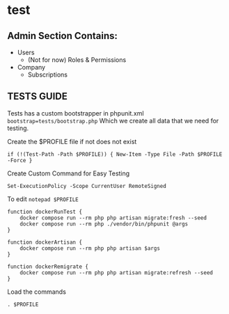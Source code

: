 # test

## Admin Section Contains:

- Users
    - (Not for now) Roles & Permissions
- Company
    - Subscriptions

## TESTS GUIDE

Tests has a custom bootstrapper in phpunit.xml 
`bootstrap=tests/bootstrap.php` Which we create all data that we need for testing.

Create the $PROFILE file if not does not exist
```
if (!(Test-Path -Path $PROFILE)) { New-Item -Type File -Path $PROFILE -Force }
```

Create Custom Command for Easy Testing
```
Set-ExecutionPolicy -Scope CurrentUser RemoteSigned
```

To edit 
```notepad $PROFILE```

```
function dockerRunTest {
    docker compose run --rm php php artisan migrate:fresh --seed
    docker compose run --rm php ./vendor/bin/phpunit @args
}

function dockerArtisan {
    docker compose run --rm php php artisan $args
}

function dockerRemigrate {
    docker compose run --rm php php artisan migrate:refresh --seed
}
```

Load the commands
```
. $PROFILE
```
